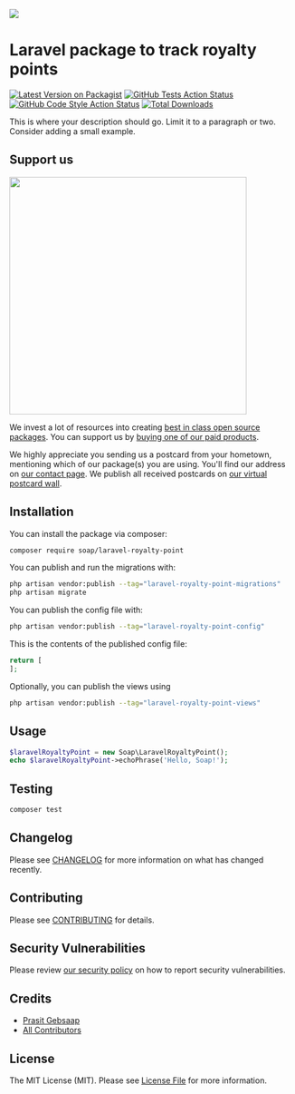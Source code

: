
[<img src="https://github-ads.s3.eu-central-1.amazonaws.com/support-ukraine.svg?t=1" />](https://supportukrainenow.org)

# Laravel package to track royalty points

[![Latest Version on Packagist](https://img.shields.io/packagist/v/soap/laravel-royalty-point.svg?style=flat-square)](https://packagist.org/packages/soap/laravel-royalty-point)
[![GitHub Tests Action Status](https://img.shields.io/github/workflow/status/soap/laravel-royalty-point/run-tests?label=tests)](https://github.com/soap/laravel-royalty-point/actions?query=workflow%3Arun-tests+branch%3Amain)
[![GitHub Code Style Action Status](https://img.shields.io/github/workflow/status/soap/laravel-royalty-point/Check%20&%20fix%20styling?label=code%20style)](https://github.com/soap/laravel-royalty-point/actions?query=workflow%3A"Check+%26+fix+styling"+branch%3Amain)
[![Total Downloads](https://img.shields.io/packagist/dt/soap/laravel-royalty-point.svg?style=flat-square)](https://packagist.org/packages/soap/laravel-royalty-point)

This is where your description should go. Limit it to a paragraph or two. Consider adding a small example.

## Support us

[<img src="https://github-ads.s3.eu-central-1.amazonaws.com/laravel-royalty-point.jpg?t=1" width="419px" />](https://spatie.be/github-ad-click/laravel-royalty-point)

We invest a lot of resources into creating [best in class open source packages](https://spatie.be/open-source). You can support us by [buying one of our paid products](https://spatie.be/open-source/support-us).

We highly appreciate you sending us a postcard from your hometown, mentioning which of our package(s) you are using. You'll find our address on [our contact page](https://spatie.be/about-us). We publish all received postcards on [our virtual postcard wall](https://spatie.be/open-source/postcards).

## Installation

You can install the package via composer:

```bash
composer require soap/laravel-royalty-point
```

You can publish and run the migrations with:

```bash
php artisan vendor:publish --tag="laravel-royalty-point-migrations"
php artisan migrate
```

You can publish the config file with:

```bash
php artisan vendor:publish --tag="laravel-royalty-point-config"
```

This is the contents of the published config file:

```php
return [
];
```

Optionally, you can publish the views using

```bash
php artisan vendor:publish --tag="laravel-royalty-point-views"
```

## Usage

```php
$laravelRoyaltyPoint = new Soap\LaravelRoyaltyPoint();
echo $laravelRoyaltyPoint->echoPhrase('Hello, Soap!');
```

## Testing

```bash
composer test
```

## Changelog

Please see [CHANGELOG](CHANGELOG.md) for more information on what has changed recently.

## Contributing

Please see [CONTRIBUTING](https://github.com/spatie/.github/blob/main/CONTRIBUTING.md) for details.

## Security Vulnerabilities

Please review [our security policy](../../security/policy) on how to report security vulnerabilities.

## Credits

- [Prasit Gebsaap](https://github.com/soap)
- [All Contributors](../../contributors)

## License

The MIT License (MIT). Please see [License File](LICENSE.md) for more information.

